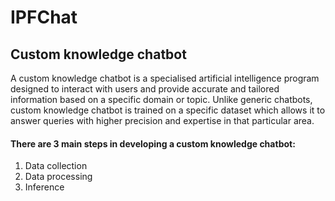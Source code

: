# IPFChat
## Custom knowledge chatbot
A custom knowledge chatbot is a specialised artificial intelligence program designed to interact with users and provide accurate and tailored information based on a specific domain or topic.
Unlike generic chatbots, custom knowledge chatbot is trained on a specific dataset which allows it to answer queries with higher precision and expertise in that particular area.
#### There are 3 main steps in developing a custom knowledge chatbot:

1) Data collection
2) Data processing
3) Inference
